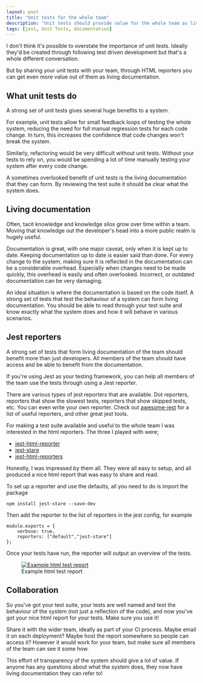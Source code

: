```yaml
---
layout: post
title: "Unit tests for the whole team"
description: "Unit tests should provide value for the whole team as living documentation"
tags: [jest, Unit Tests, documentation]
---
```


I don't think it's possible to overstate the importance of unit tests. Ideally they'd be created through following test driven development but that's a whole different conversation. 

But by sharing your unit tests with your team, through HTML reporters you can get even more value out of them as living documentation.

## What unit tests do

A strong set of unit tests gives several huge benefits to a system.

For example, unit tests allow for small feedback loops of testing the whole system, reducing the need for full manual regression tests for each code change. In turn, this increases the confidence that code changes won't break the system.

Similarly, refactoring would be very difficult without unit tests. Without your tests to rely on, you would be spending a lot of time manually testing your system after every code change.

A sometimes overlooked benefit of unit tests is the living documentation that they can form. By reviewing the test suite it should be clear what the system does.

## Living documentation

Often, tacit knowledge and knowledge silos grow over time within a team. Moving that knowledge out the developer's head into a more public realm is hugely useful.

Documentation is great, with one major caveat, only when it is kept up to date. Keeping documentation up to date is easier said than done. For every change to the system, making sure it is reflected in the documentation can be a considerable overhead. Especially when changes need to be made quickly, this overhead is easily and often overlooked. Incorrect, or outdated documentation can be very damaging.

An ideal situation is where the documentation is based on the code itself. A strong set of tests that test the behaviour of a system can form living documentation. You should be able to read through your test suite and know exactly what the system does and how it will behave in various scenarios.

## Jest reporters

A strong set of tests that form living documentation of the team should benefit more than just developers. All members of the team should have access and be able to benefit from the documentation.

If you're using Jest as your testing framework, you can help all members of the team use the tests through using a Jest reporter.

There are various types of jest reporters that are available. Dot reporters, reporters that show the slowest tests, reporters that show skipped tests, etc. You can even write your own reporter. Check out [awesome-jest](https://github.com/jest-community/awesome-jest#reporters) for a list of useful reporters, and other great jest tools.

For making a test suite available and useful to the whole team I was interested in the html reporters. The three I played with were;

* [jest-html-reporter](https://github.com/Hargne/jest-html-reporter)
* [jest-stare](https://github.com/dkelosky/jest-stare)
* [jest-html-reporters](https://github.com/Hazyzh/jest-html-reporters)

Honestly, I was impressed by them all. They were all easy to setup, and all produced a nice html report that was easy to share and read. 

To set up a reporter and use the defaults, all you need to do is import the package 

    npm install jest-stare --save-dev

Then add the reporter to the list of reporters in the jest config, for example

    module.exports = {
        verbose: true,
        reporters: ["default","jest-stare"]
    };

Once your tests have run, the reporter will output an overview of the tests. 

<div class="center">
<figure>
	<a href="{{ site.url }}/images/jest-stare-example.png"><img src="{{ site.url }}/images/jest-stare-example.png" alt="Example html test report"></a>
	<figcaption>Example html test report</figcaption>
</figure>
</div>

## Collaboration

So you've got your test suite, your tests are well named and test the behaviour of the system (not just a reflection of the code), and now you've got your nice html report for your tests. Make sure you use it!

Share it with the wider team, ideally as part of your CI process. Maybe email it on each deployment? Maybe host the report somewhere so people can access it? However it would work for your team, but make sure all members of the team can see it some how.

This effort of transparency of the system should give a lot of value. If anyone has any questions about what the system does, they now have living documentation they can refer to!